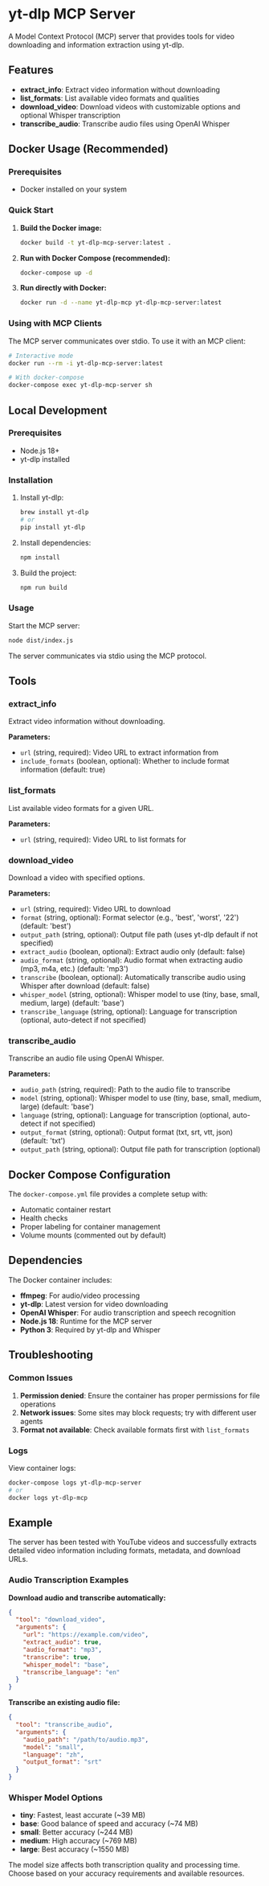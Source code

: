 # yt-dlp MCP Server

A Model Context Protocol (MCP) server that provides tools for video downloading and information extraction using yt-dlp.

## Features

- **extract_info**: Extract video information without downloading
- **list_formats**: List available video formats and qualities
- **download_video**: Download videos with customizable options and optional Whisper transcription
- **transcribe_audio**: Transcribe audio files using OpenAI Whisper

## Docker Usage (Recommended)

### Prerequisites

- Docker installed on your system

### Quick Start

1. **Build the Docker image:**
   ```bash
   docker build -t yt-dlp-mcp-server:latest .
   ```

2. **Run with Docker Compose (recommended):**
   ```bash
   docker-compose up -d
   ```

3. **Run directly with Docker:**
   ```bash
   docker run -d --name yt-dlp-mcp yt-dlp-mcp-server:latest
   ```

### Using with MCP Clients

The MCP server communicates over stdio. To use it with an MCP client:

```bash
# Interactive mode
docker run --rm -i yt-dlp-mcp-server:latest

# With docker-compose
docker-compose exec yt-dlp-mcp-server sh
```

## Local Development

### Prerequisites

- Node.js 18+
- yt-dlp installed

### Installation

1. Install yt-dlp:
   ```bash
   brew install yt-dlp
   # or
   pip install yt-dlp
   ```

2. Install dependencies:
   ```bash
   npm install
   ```

3. Build the project:
   ```bash
   npm run build
   ```

### Usage

Start the MCP server:
```bash
node dist/index.js
```

The server communicates via stdio using the MCP protocol.

## Tools

### extract_info
Extract video information without downloading.

**Parameters:**
- `url` (string, required): Video URL to extract information from
- `include_formats` (boolean, optional): Whether to include format information (default: true)

### list_formats
List available video formats for a given URL.

**Parameters:**
- `url` (string, required): Video URL to list formats for

### download_video
Download a video with specified options.

**Parameters:**
- `url` (string, required): Video URL to download
- `format` (string, optional): Format selector (e.g., 'best', 'worst', '22') (default: 'best')
- `output_path` (string, optional): Output file path (uses yt-dlp default if not specified)
- `extract_audio` (boolean, optional): Extract audio only (default: false)
- `audio_format` (string, optional): Audio format when extracting audio (mp3, m4a, etc.) (default: 'mp3')
- `transcribe` (boolean, optional): Automatically transcribe audio using Whisper after download (default: false)
- `whisper_model` (string, optional): Whisper model to use (tiny, base, small, medium, large) (default: 'base')
- `transcribe_language` (string, optional): Language for transcription (optional, auto-detect if not specified)

### transcribe_audio
Transcribe an audio file using OpenAI Whisper.

**Parameters:**
- `audio_path` (string, required): Path to the audio file to transcribe
- `model` (string, optional): Whisper model to use (tiny, base, small, medium, large) (default: 'base')
- `language` (string, optional): Language for transcription (optional, auto-detect if not specified)
- `output_format` (string, optional): Output format (txt, srt, vtt, json) (default: 'txt')
- `output_path` (string, optional): Output file path for transcription (optional)

## Docker Compose Configuration

The `docker-compose.yml` file provides a complete setup with:

- Automatic container restart
- Health checks
- Proper labeling for container management
- Volume mounts (commented out by default)

## Dependencies

The Docker container includes:

- **ffmpeg**: For audio/video processing
- **yt-dlp**: Latest version for video downloading
- **OpenAI Whisper**: For audio transcription and speech recognition
- **Node.js 18**: Runtime for the MCP server
- **Python 3**: Required by yt-dlp and Whisper

## Troubleshooting

### Common Issues

1. **Permission denied**: Ensure the container has proper permissions for file operations
2. **Network issues**: Some sites may block requests; try with different user agents
3. **Format not available**: Check available formats first with `list_formats`

### Logs

View container logs:
```bash
docker-compose logs yt-dlp-mcp-server
# or
docker logs yt-dlp-mcp
```

## Example

The server has been tested with YouTube videos and successfully extracts detailed video information including formats, metadata, and download URLs.

### Audio Transcription Examples

**Download audio and transcribe automatically:**
```json
{
  "tool": "download_video",
  "arguments": {
    "url": "https://example.com/video",
    "extract_audio": true,
    "audio_format": "mp3",
    "transcribe": true,
    "whisper_model": "base",
    "transcribe_language": "en"
  }
}
```

**Transcribe an existing audio file:**
```json
{
  "tool": "transcribe_audio",
  "arguments": {
    "audio_path": "/path/to/audio.mp3",
    "model": "small",
    "language": "zh",
    "output_format": "srt"
  }
}
```

### Whisper Model Options

- **tiny**: Fastest, least accurate (~39 MB)
- **base**: Good balance of speed and accuracy (~74 MB)  
- **small**: Better accuracy (~244 MB)
- **medium**: High accuracy (~769 MB)
- **large**: Best accuracy (~1550 MB)

The model size affects both transcription quality and processing time. Choose based on your accuracy requirements and available resources.
